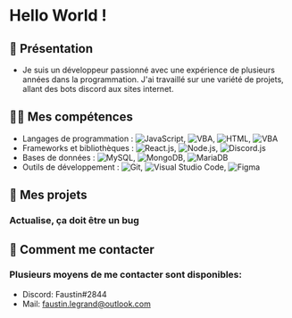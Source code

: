# Hello World !

## 👋 Présentation

- Je suis un développeur passionné avec une expérience de plusieurs années dans la programmation. J'ai travaillé sur une variété de projets, allant des bots discord aux sites internet.

## 👩‍💻 Mes compétences

- Langages de programmation : ![JavaScript](https://img.shields.io/badge/-JavaScript-grey?style=flat&logo=javascript), ![VBA](https://img.shields.io/badge/-VBA-green?style=flat&logo=microsoftexcel), ![HTML](https://img.shields.io/badge/-VBA-green?style=flat&logo=microsoftexcel), ![VBA](https://img.shields.io/badge/-VBA-green?style=flat&logo=microsoftexcel)
- Frameworks et bibliothèques : ![React.js](https://img.shields.io/badge/-React.js-grey?style=flat&logo=react), ![Node.js](https://img.shields.io/badge/-Node.js-grey?style=flat&logo=nodedotjs), ![Discord.js](https://img.shields.io/badge/-Discord.js-grey?style=flat&logo=discord)
-  Bases de données : ![MySQL](https://img.shields.io/badge/-MySQL-grey?style=flat&logo=mysql), ![MongoDB](https://img.shields.io/badge/-MongoDB-grey?style=flat&logo=mongodb), ![MariaDB](https://img.shields.io/badge/-MariaDB-grey?style=flat&logo=mariadb)
- Outils de développement : ![Git](https://img.shields.io/badge/-Git-grey?style=flat&logo=git), ![Visual Studio Code](https://img.shields.io/badge/-Visual%20Studio%20Code-grey?style=flat&logo=visualstudiocode), ![Figma](https://img.shields.io/badge/-Figma-grey?style=flat&logo=figma)

## 📄 Mes projets

### Actualise, ça doit être un bug

## 🎫 Comment me contacter

### Plusieurs moyens de me contacter sont disponibles:

- Discord: Faustin#2844
- Mail: faustin.legrand@outlook.com
